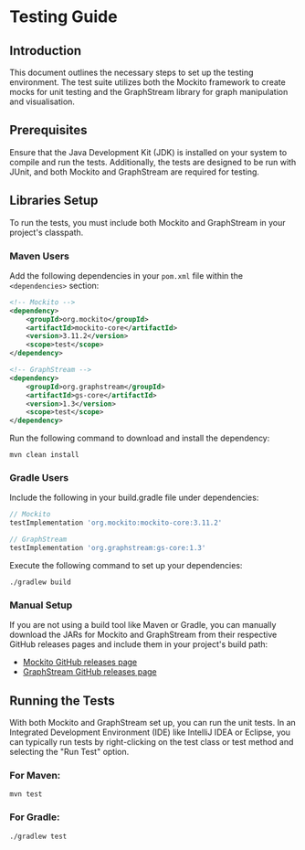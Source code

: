 # Testing Guide

## Introduction
This document outlines the necessary steps to set up the testing environment. The test suite utilizes both the Mockito framework to create mocks for unit testing and the GraphStream library for graph manipulation and visualisation.

## Prerequisites
Ensure that the Java Development Kit (JDK) is installed on your system to compile and run the tests. Additionally, the tests are designed to be run with JUnit, and both Mockito and GraphStream are required for testing.

## Libraries Setup
To run the tests, you must include both Mockito and GraphStream in your project's classpath.

### Maven Users
Add the following dependencies in your `pom.xml` file within the `<dependencies>` section:

```xml
<!-- Mockito -->
<dependency>
    <groupId>org.mockito</groupId>
    <artifactId>mockito-core</artifactId>
    <version>3.11.2</version> 
    <scope>test</scope>
</dependency>

<!-- GraphStream -->
<dependency>
    <groupId>org.graphstream</groupId>
    <artifactId>gs-core</artifactId>
    <version>1.3</version> 
    <scope>test</scope>
</dependency>
```

Run the following command to download and install the dependency:
```shell 
mvn clean install
```

### Gradle Users
Include the following in your build.gradle file under dependencies:

```groovy
// Mockito
testImplementation 'org.mockito:mockito-core:3.11.2' 

// GraphStream
testImplementation 'org.graphstream:gs-core:1.3' 
```

Execute the following command to set up your dependencies:
```shell
./gradlew build
```

### Manual Setup
If you are not using a build tool like Maven or Gradle, you can manually download the JARs for Mockito and GraphStream from their respective GitHub releases pages and include them in your project's build path:

- [Mockito GitHub releases page](https://github.com/mockito/mockito/releases)
- [GraphStream GitHub releases page](https://github.com/graphstream/gs-core/releases)

## Running the Tests
With both Mockito and GraphStream set up, you can run the unit tests. In an Integrated Development Environment (IDE) like IntelliJ IDEA or Eclipse, you can typically run tests by right-clicking on the test class or test method and selecting the "Run Test" option.

### For Maven:

```shell
mvn test
```

### For Gradle:
``` shell
./gradlew test
```